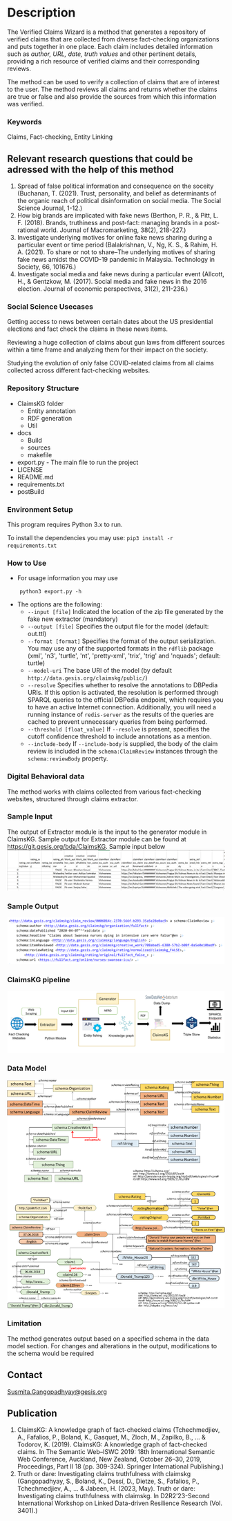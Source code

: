 # Description
The Verified Claims Wizard is a method that generates a repository of verified claims that are collected from diverse fact-checking organizations and puts together in one place.  Each claim includes detailed information such as *author, URL, date, truth values* and other pertinent details, providing a rich resource of verified claims and their corresponding reviews. 

The method can be used to verify a collection of claims that are of interest to the user. The method reviews all claims and returns whether the claims are true or false and also provide the sources from which this information was verified. 


### Keywords
Claims, Fact-checking, Entity Linking

## Relevant research questions that could be adressed with the help of this method 

1. Spread of false political information and consequence on the soceity (Buchanan, T. (2021). Trust, personality, and belief as determinants of the organic reach of political disinformation on social media. The Social Science Journal, 1-12.)
2. How big brands are implicated with fake news (Berthon, P. R., & Pitt, L. F. (2018). Brands, truthiness and post-fact: managing brands in a post-rational world. Journal of Macromarketing, 38(2), 218-227.)
3. Investigate underlying motives for online fake news sharing during a particular event or time period (Balakrishnan, V., Ng, K. S., & Rahim, H. A. (2021). To share or not to share–The underlying motives of sharing fake news amidst the COVID-19 pandemic in Malaysia. Technology in Society, 66, 101676.)
4. Investigate social media and fake news during a particular event (Allcott, H., & Gentzkow, M. (2017). Social media and fake news in the 2016 election. Journal of economic perspectives, 31(2), 211-236.)

### Social Science Usecases

Getting access to news between certain dates about the US presidential elections and fact check the claims in these news items.

Reviewing a huge collection of claims about gun laws from different sources within a time frame and analyzing them for their impact on the society.

Studying the evolution of only false COVID-related claims from all claims collected across different fact-checking websites.


### Repository Structure

- ClaimsKG folder
  - Entity annotation
  - RDF generation
  - Util
- docs
  - Build
  - sources
  - makefile
- export.py - The main file to run the project
- LICENSE
- README.md
- requirements.txt
- postBuild

### Environment Setup
This program requires Python 3.x to run.


To install the dependencies you may use: `pip3 install -r requirements.txt`
  

### How to Use
- For usage information you may use 
```shell
    python3 export.py -h
```
* The options are the following: 
  * `--input [file]` Indicated the location of the zip file generated by the fake new extractor (mandatory)
  * `--output [file]` Specifies the output file for the model (default: out.ttl)
  * `--format [format]` Specifies the format of the output serialization. You may use any of the supported formats in the `rdflib` package (xml', 'n3', 'turtle', 'nt', 'pretty-xml', 'trix', 'trig' and 'nquads'; default: turtle)
  * `--model-uri` The base URI of the model (by default `http://data.gesis.org/claimskg/public/`) 
  * `--resolve` Specifies whether to resolve the annotations to DBPedia URIs. If this option is activated, the resolution is performed through SPARQL queries to the official DBPedia endpoint, which requires you to have an active Internet connection. Additionally, you will need a running instance of `redis-server` as the results of the queries are cached to prevent unnecessary queries from being performed. 
  * `--threshold [float_value]` If `--resolve` is present, specifies the cutoff confidence threshold to include annotations as a mention. 
  * `--include-body` If `--include-body` is supplied, the body of the claim review is included in the `schema:ClaimReview` instances through the `schema:reviewBody` property.



### Digital Behavioral data
The method works with claims collected from various fact-checking websites, structured through claims extractor. 

### Sample Input 
The output of Extractor module is the input to the generator module in ClaimsKG.
Sample output for Extractor module can be found at https://git.gesis.org/bda/ClaimsKG. Sample input below
![](input_sample.PNG)
### Sample Output
![](output_sample.PNG)

### ClaimsKG pipeline

![ClaimsKG pipeline](claimskg_pipeline.PNG)

### Data Model

![](model.png)

### Limitation
The method generates output based on a specified schema in the data model section. For changes and alterations in the output, modifications to the schema would be required


## Contact
Susmita.Gangopadhyay@gesis.org

## Publication 
1. ClaimsKG: A knowledge graph of fact-checked claims (Tchechmedjiev, A., Fafalios, P., Boland, K., Gasquet, M., Zloch, M., Zapilko, B., ... & Todorov, K. (2019). ClaimsKG: A knowledge graph of fact-checked claims. In The Semantic Web–ISWC 2019: 18th International Semantic Web Conference, Auckland, New Zealand, October 26–30, 2019, Proceedings, Part II 18 (pp. 309-324). Springer International Publishing.)
2. Truth or dare: Investigating claims truthfulness with claimskg (Gangopadhyay, S., Boland, K., Dessí, D., Dietze, S., Fafalios, P., Tchechmedjiev, A., ... & Jabeen, H. (2023, May). Truth or dare: Investigating claims truthfulness with claimskg. In D2R2’23-Second International Workshop on Linked Data-driven Resilience Research (Vol. 3401).)
  
  
 
 
 
